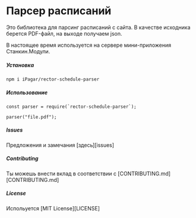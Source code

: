 # Парсер расписаний

Это библиотека для парсинг расписаний с сайта. В качестве исходника берется PDF-файл, на выходе получаем json.

В настоящее время используется на сервере мини-приложения Станкин.Модули.

##### Установка
`npm i iPagar/rector-schedule-parser`

##### Использование
    const parser = require(`rector-schedule-parser`);
    
    parser("file.pdf");
    
##### Issues

Предложения и замечания [здесь][issues]

##### Contributing

Ты можешь внести вклад в соответствии с [CONTRIBUTING.md][CONTRIBUTING.md]

##### License

Испольуется [MIT License][LICENSE]

